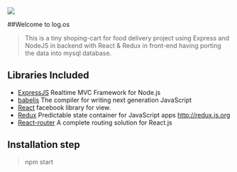<img src="https://raw.githubusercontent.com/pyadav/shoping-cart/master/public/images/yumist.png" max-width="900">

##Welcome to log.os

> This is a tiny shoping-cart for food delivery project using Express and NodeJS in backend with React & Redux in front-end having porting the data into mysql database.

## Libraries Included


* [ExpressJS](http://expressjs.com/) Realtime MVC Framework for Node.js
* [babeljs](https://babeljs.io/) The compiler for writing next generation JavaScript
* [React](https://facebook.github.io/react/) facebook library for view.
* [Redux](https://github.com/rackt/redux) Predictable state container for JavaScript apps http://redux.js.org
* [React-router](https://github.com/rackt/react-router) A complete routing solution for React.js


## Installation step

> npm start
